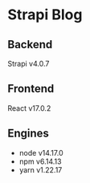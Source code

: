# Strapi Blog

## Backend 

Strapi v4.0.7

## Frontend

React v17.0.2

## Engines

- node v14.17.0
- npm v6.14.13
- yarn v1.22.17
